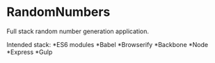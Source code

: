 # RandomNumbers

Full stack random number generation application.

Intended stack: 
*ES6 modules
*Babel
*Browserify
*Backbone
*Node
*Express
*Gulp